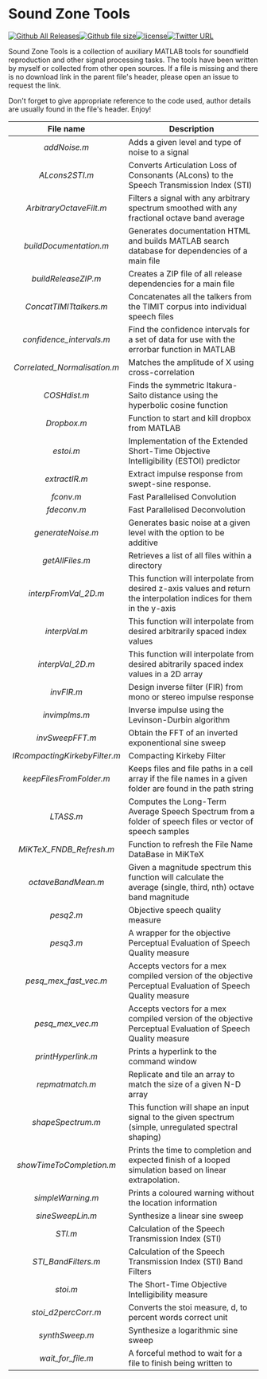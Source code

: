 # Sound Zone Tools
[![Github All Releases](https://img.shields.io/github/downloads/JacobD10/SoundZone_Tools/total.svg?style=flat-square)](https://github.com/JacobD10/SoundZone_Tools)[![Github file size](https://img.shields.io/github/size/JacobD10/SoundZone_Tools/archive/master.zip.svg?style=flat-square)](https://github.com/JacobD10/SoundZone_Tools/archive/master.zip)[![license](https://img.shields.io/github/license/JacobD10/SoundZone_Tools.svg?style=flat-square)](https://github.com/JacobD10/SoundZone_Tools/blob/master/LICENSE)[![Twitter URL](https://img.shields.io/twitter/url/http/shields.io.svg?style=social)](https://twitter.com/intent/tweet?url=https%3A%2F%2Fgithub.com%2FJacobD10%2FSoundZone_Tools&via=_JacobDonley&text=Check%20out%20the%20Sound%20Zone%20Tools%20toolbox%20for%20%23MATLAB%21%20&hashtags=software%20%23code%20%23audio)

Sound Zone Tools is a collection of auxiliary MATLAB tools for soundfield reproduction and other signal processing tasks. The tools have been written by myself or collected from other open sources. If a file is missing and there is no download link in the parent file's header, please open an issue to request the link.

Don't forget to give appropriate reference to the code used, author details are usually found in the file's header.
Enjoy!

File name | Description
:--------:|------------
_addNoise.m_ | Adds a given level and type of noise to a signal
_ALcons2STI.m_ | Converts Articulation Loss of Consonants (ALcons) to the Speech Transmission Index (STI)
_ArbitraryOctaveFilt.m_ | Filters a signal with any arbitrary spectrum smoothed with any fractional octave band average
_buildDocumentation.m_ | Generates documentation HTML and builds MATLAB search database for dependencies of a main file
_buildReleaseZIP.m_ | Creates a ZIP file of all release dependencies for a main file
_ConcatTIMITtalkers.m_ | Concatenates all the talkers from the TIMIT corpus into individual speech files 
_confidence\_intervals.m_ | Find the confidence intervals for a set of data for use with the errorbar function in MATLAB
_Correlated\_Normalisation.m_ | Matches the amplitude of X using cross-correlation
_COSHdist.m_ | Finds the symmetric Itakura-Saito distance using the hyperbolic cosine function
_Dropbox.m_ | Function to start and kill dropbox from MATLAB
_estoi.m_ | Implementation of the Extended Short-Time Objective Intelligibility (ESTOI) predictor
_extractIR.m_ | Extract impulse response from swept-sine response.
_fconv.m_ | Fast Parallelised Convolution
_fdeconv.m_ | Fast Parallelised Deconvolution
_generateNoise.m_ | Generates basic noise at a given level with the option to be additive
_getAllFiles.m_ | Retrieves a list of all files within a directory
_interpFromVal\_2D.m_ | This function will interpolate from desired z-axis values and return the interpolation indices for them in the y-axis
_interpVal.m_ | This function will interpolate from desired arbitrarily spaced index values
_interpVal\_2D.m_ | This function will interpolate from desired abitrarily spaced index values in a 2D array
_invFIR.m_ | Design inverse filter (FIR) from mono or stereo impulse response
_invimplms.m_ | Inverse impulse using the Levinson-Durbin algorithm
_invSweepFFT.m_ | Obtain the FFT of an inverted exponentional sine sweep
_IRcompactingKirkebyFilter.m_ | Compacting Kirkeby Filter
_keepFilesFromFolder.m_ | Keeps files and file paths in a cell array if the file names in a given folder are found in the path string
_LTASS.m_ | Computes the Long-Term Average Speech Spectrum from a folder of speech files or vector of speech samples
_MiKTeX\_FNDB\_Refresh.m_ | Function to refresh the File Name DataBase in MiKTeX
_octaveBandMean.m_ | Given a magnitude spectrum this function will calculate the average (single, third, nth) octave band magnitude
_pesq2.m_ | Objective speech quality measure
_pesq3.m_ | A wrapper for the objective Perceptual Evaluation of Speech Quality measure
_pesq\_mex\_fast\_vec.m_ | Accepts vectors for a mex compiled version of the objective Perceptual Evaluation of Speech Quality measure
_pesq\_mex\_vec.m_ | Accepts vectors for a mex compiled version of the objective Perceptual Evaluation of Speech Quality measure
_printHyperlink.m_ | Prints a hyperlink to the command window
_repmatmatch.m_ | Replicate and tile an array to match the size of a given N-D array
_shapeSpectrum.m_ | This function will shape an input signal to the given spectrum (simple, unregulated spectral shaping)
_showTimeToCompletion.m_ | Prints the time to completion and expected finish of a looped simulation based on linear extrapolation.
_simpleWarning.m_ | Prints a coloured warning without the location information
_sineSweepLin.m_ | Synthesize a linear sine sweep
_STI.m_ | Calculation of the Speech Transmission Index (STI)
_STI\_BandFilters.m_ | Calculation of the Speech Transmission Index (STI) Band Filters
_stoi.m_ | The Short-Time Objective Intelligibility measure 
_stoi\_d2percCorr.m_ | Converts the stoi measure, d, to percent words correct unit
_synthSweep.m_ | Synthesize a logarithmic sine sweep
_wait\_for\_file.m_ | A forceful method to wait for a file to finish being written to

